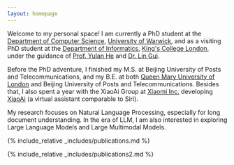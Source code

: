 ```yaml
---
layout: homepage
---
```


Welcome to my personal space! I am currently a PhD student at the [Department of Computer Science](https://warwick.ac.uk/fac/sci/dcs/), [University of Warwick](https://warwick.ac.uk/), and as a visiting PhD student at the [Department of Informatics](https://www.kcl.ac.uk/informatics), [King's College London](https://www.kcl.ac.uk/), under the guidance of [Prof. Yulan He](https://sites.google.com/view/yulanhe/home) and [Dr. Lin Gui](https://sites.google.com/view/lin-gui/).

Before the PhD adventure, I finished my M.S. at Beijing University of Posts and Telecommunications, and my B.E. at both [Queen Mary University of London](https://www.qmul.ac.uk/) and Beijing University of Posts and Telecommunications. Besides that, I also spent a year with the XiaoAi Group at [Xiaomi Inc.](https://www.mi.com/global/) developing [XiaoAi](https://xiaoai.mi.com/) (a virtual assistant comparable to Siri).

My research focuses on Natural Language Processing, especially for long document understanding. In the era of LLM, I am also interested in exploring Large Language Models and Large Multimodal Models.

{% include_relative _includes/publications.md %}

{% include_relative _includes/publications2.md %}
